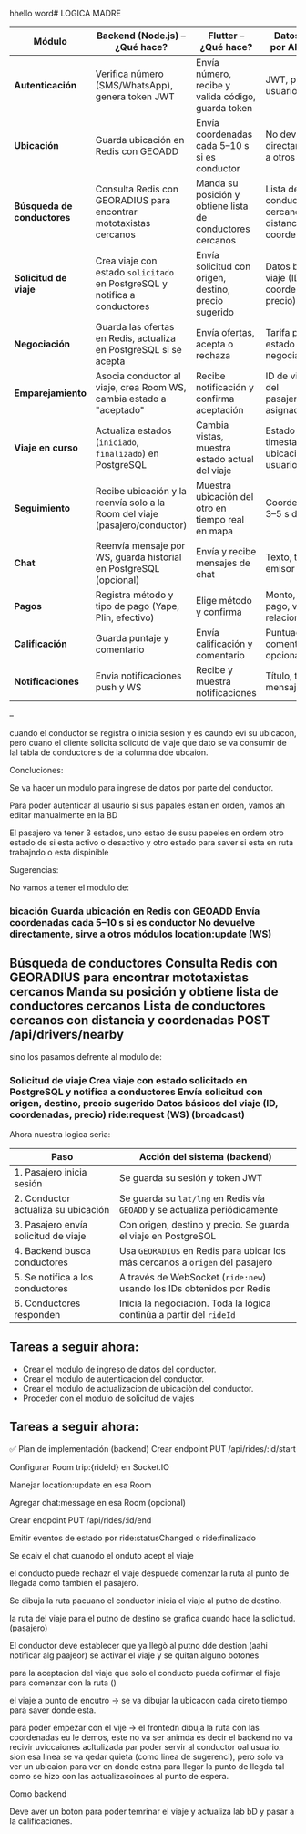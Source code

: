 hhello word# LOGICA MADRE

| Módulo                      | Backend (Node.js) – ¿Qué hace?                                              | Flutter – ¿Qué hace?                                      | Datos servidos por API/backend                            | Endpoints / Eventos                                     | PostgreSQL        | Redis             | WebSocket |
| --------------------------- | --------------------------------------------------------------------------- | --------------------------------------------------------- | --------------------------------------------------------- | ------------------------------------------------------- | ----------------- | ----------------- | --------- |
| **Autenticación**           | Verifica número (SMS/WhatsApp), genera token JWT                            | Envía número, recibe y valida código, guarda token        | JWT, perfil del usuario/conductor                         | `POST /api/auth/login` <br> `GET /api/user/me`          | ✅                 | ❌                 | ❌         |
| **Ubicación**               | Guarda ubicación en Redis con GEOADD                                        | Envía coordenadas cada 5–10 s si es conductor             | No devuelve directamente, sirve a otros módulos           | `location:update` (WS) <br> `POST /api/location/update` | ❌                 | ✅ GEOADD          | ✅         |
| **Búsqueda de conductores** | Consulta Redis con GEORADIUS para encontrar mototaxistas cercanos           | Manda su posición y obtiene lista de conductores cercanos | Lista de conductores cercanos con distancia y coordenadas | `POST /api/drivers/nearby`                              | ❌                 | ✅                 | ❌         |
| **Solicitud de viaje**      | Crea viaje con estado `solicitado` en PostgreSQL y notifica a conductores   | Envía solicitud con origen, destino, precio sugerido      | Datos básicos del viaje (ID, coordenadas, precio)         | `ride:request` (WS)                                     | ✅                 | ✅ (broadcast)     | ✅         |
| **Negociación**             | Guarda las ofertas en Redis, actualiza en PostgreSQL si se acepta           | Envía ofertas, acepta o rechaza                           | Tarifa propuesta, estado actual de la negociación         | `negotiation:offer` <br> `negotiation:accept`           | ✅ (si se acepta)  | ✅ (temporal)      | ✅         |
| **Emparejamiento**          | Asocia conductor al viaje, crea Room WS, cambia estado a "aceptado"         | Recibe notificación y confirma aceptación                 | ID de viaje, datos del pasajero/conductor asignado        | `ride:new`, `ride:accepted` (WS)                        | ✅                 | ❌                 | ✅         |
| **Viaje en curso**          | Actualiza estados (`iniciado`, `finalizado`) en PostgreSQL                  | Cambia vistas, muestra estado actual del viaje            | Estado actual, timestamps, ubicación del otro usuario     | `PUT /api/rides/:id/start` <br> `.../end`               | ✅                 | ✅ (ubicación)     | ✅         |
| **Seguimiento**             | Recibe ubicación y la reenvía solo a la Room del viaje (pasajero/conductor) | Muestra ubicación del otro en tiempo real en mapa         | Coordenadas cada 3–5 s durante viaje                      | `location:update` (solo dentro del viaje)               | ❌ (puede loguear) | ✅ (geo / pub-sub) | ✅         |
| **Chat**                    | Reenvía mensaje por WS, guarda historial en PostgreSQL (opcional)           | Envía y recibe mensajes de chat                           | Texto, timestamp, emisor                                  | `chat:message` (WS)                                     | ✅ (historial)     | ❌                 | ✅         |
| **Pagos**                   | Registra método y tipo de pago (Yape, Plin, efectivo)                       | Elige método y confirma                                   | Monto, tipo de pago, viaje relacionado                    | `POST /api/payments/initiate`                           | ✅                 | ❌                 | ❌         |
| **Calificación**            | Guarda puntaje y comentario                                                 | Envía calificación y comentario                           | Puntuación (1–5), comentario opcional                     | `POST /api/ratings`                                     | ✅                 | ❌                 | ❌         |
| **Notificaciones**          | Envia notificaciones push y WS                                              | Recibe y muestra notificaciones                           | Título, tipo, mensaje                                     | `notificacion:nueva` (WS) <br> FCM Push                 | ✅ (registro)      | ❌                 | ✅         |
–


cuando el conductor se registra o  inicia sesion y es caundo evi su ubicacon, pero cuano el cliente solicita solicutd de viaje que dato se va consumir de lal tabla de conductore s de la columna dde ubcaion.


Concluciones:

Se va hacer un modulo para ingrese de datos por parte del conductor.

Para poder autenticar al usaurio si sus papales estan en orden, vamos ah editar manualmente en la BD



El pasajero va tener 3 estados, uno estao de susu papeles en ordem otro estado de si esta activo o desactivo y otro estado para saver si esta en ruta trabajndo o esta dispinible


Sugerencias:

No vamos a tener el modulo de: 
### bicación	Guarda ubicación en Redis con GEOADD	Envía coordenadas cada 5–10 s si es conductor	No devuelve directamente, sirve a otros módulos	location:update (WS)

## Búsqueda de conductores	Consulta Redis con GEORADIUS para encontrar mototaxistas cercanos	Manda su posición y obtiene lista de conductores cercanos	Lista de conductores cercanos con distancia y coordenadas	POST /api/drivers/nearby	

sino los pasamos defrente al modulo de:
### Solicitud de viaje	Crea viaje con estado solicitado en PostgreSQL y notifica a conductores	Envía solicitud con origen, destino, precio sugerido	Datos básicos del viaje (ID, coordenadas, precio)	ride:request (WS)		(broadcast)	

Ahora nuestra logica serìa:

| Paso                                 | Acción del sistema (backend)                                                  |
| ------------------------------------ | ----------------------------------------------------------------------------- |
| 1. Pasajero inicia sesión            | Se guarda su sesión y token JWT                                               |
| 2. Conductor actualiza su ubicación  | Se guarda su `lat/lng` en Redis vía `GEOADD` y se actualiza periódicamente    |
| 3. Pasajero envía solicitud de viaje | Con origen, destino y precio. Se guarda el viaje en PostgreSQL                |
| 4. Backend busca conductores         | Usa `GEORADIUS` en Redis para ubicar los más cercanos a `origen` del pasajero |
| 5. Se notifica a los conductores     | A través de WebSocket (`ride:new`) usando los IDs obtenidos por Redis         |
| 6. Conductores responden             | Inicia la negociación. Toda la lógica continúa a partir del `rideId`          |



## Tareas a seguir ahora:

- Crear el modulo de ingreso de datos del conductor.
- Crear el modulo de autenticacion del conductor.
- Crear el modulo de actualizacion de ubicaciòn del conductor.
- Proceder con el modulo de solicitud de viajes

## Tareas a seguir ahora:
✅ Plan de implementación (backend)
 Crear endpoint PUT /api/rides/:id/start

 Configurar Room trip:{rideId} en Socket.IO

 Manejar location:update en esa Room

 Agregar chat:message en esa Room (opcional)

 Crear endpoint PUT /api/rides/:id/end

 Emitir eventos de estado por ride:statusChanged o ride:finalizado


Se ecaiv el chat cuanodo el onduto acept el viaje 

el conducto puede rechazr el viaje despuede comenzar la ruta al punto de llegada como tambien el pasajero.


Se dibuja la ruta pacuano el conductor inicia el viaje al putno de destino.

la ruta del viaje para el putno de destino se grafica cuando hace la solicitud. (pasajero)


El conductor deve establecer que ya llegò al putno dde destion (aahi notificar alg paajeor)  se activar el viaje y se quitan alguno botones

para la aceptacion del viaje que solo el conducto pueda cofirmar el fiaje para comenzar con la ruta () 


el viaje a punto de encutro -> se va dibujar la ubicacon cada cireto tiempo para saver donde esta.

para poder empezar con el vije -> el frontedn dibuja la ruta con las coordenadas eu le demos, este no va ser animda es decir el backend no va recivir uviccaiones acltulizada par poder servir al conductor oal usuario. sion esa linea se va qedar quieta (como linea de sugerenci), pero solo va ver un ubicaion para ver en donde estna para llegar la punto de llegda tal como se hizo con las actualizacoinces al punto de espera. 

Como backend

Deve aver un boton para poder temrinar el viaje y actualiza lab bD y pasar a la calificaciones.

